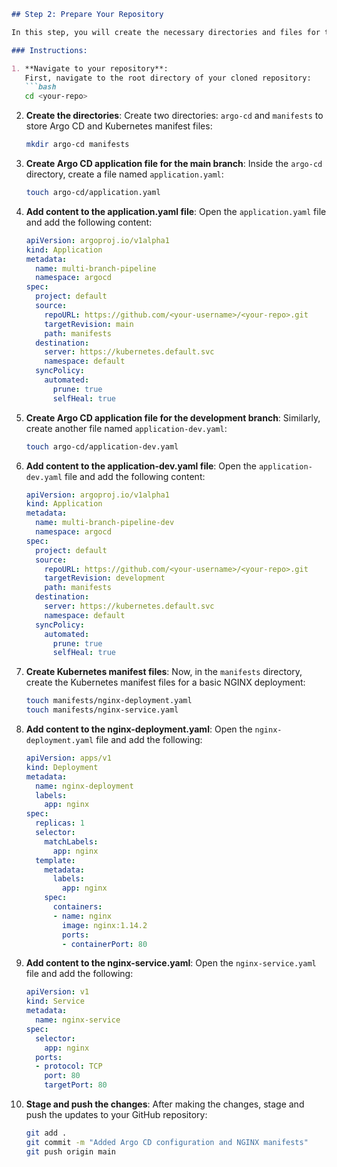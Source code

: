 

```md
## Step 2: Prepare Your Repository

In this step, you will create the necessary directories and files for the Argo CD setup.

### Instructions:

1. **Navigate to your repository**:
   First, navigate to the root directory of your cloned repository:
   ```bash
   cd <your-repo>
   ```

2. **Create the directories**:
   Create two directories: `argo-cd` and `manifests` to store Argo CD and Kubernetes manifest files:
   ```bash
   mkdir argo-cd manifests
   ```

3. **Create Argo CD application file for the main branch**:
   Inside the `argo-cd` directory, create a file named `application.yaml`:
   ```bash
   touch argo-cd/application.yaml
   ```

4. **Add content to the application.yaml file**:
   Open the `application.yaml` file and add the following content:
   ```yaml
   apiVersion: argoproj.io/v1alpha1
   kind: Application
   metadata:
     name: multi-branch-pipeline
     namespace: argocd
   spec:
     project: default
     source:
       repoURL: https://github.com/<your-username>/<your-repo>.git
       targetRevision: main
       path: manifests
     destination:
       server: https://kubernetes.default.svc
       namespace: default
     syncPolicy:
       automated:
         prune: true
         selfHeal: true
   ```

5. **Create Argo CD application file for the development branch**:
   Similarly, create another file named `application-dev.yaml`:
   ```bash
   touch argo-cd/application-dev.yaml
   ```

6. **Add content to the application-dev.yaml file**:
   Open the `application-dev.yaml` file and add the following content:
   ```yaml
   apiVersion: argoproj.io/v1alpha1
   kind: Application
   metadata:
     name: multi-branch-pipeline-dev
     namespace: argocd
   spec:
     project: default
     source:
       repoURL: https://github.com/<your-username>/<your-repo>.git
       targetRevision: development
       path: manifests
     destination:
       server: https://kubernetes.default.svc
       namespace: default
     syncPolicy:
       automated:
         prune: true
         selfHeal: true
   ```

7. **Create Kubernetes manifest files**:
   Now, in the `manifests` directory, create the Kubernetes manifest files for a basic NGINX deployment:
   ```bash
   touch manifests/nginx-deployment.yaml
   touch manifests/nginx-service.yaml
   ```

8. **Add content to the nginx-deployment.yaml**:
   Open the `nginx-deployment.yaml` file and add the following:
   ```yaml
   apiVersion: apps/v1
   kind: Deployment
   metadata:
     name: nginx-deployment
     labels:
       app: nginx
   spec:
     replicas: 1
     selector:
       matchLabels:
         app: nginx
     template:
       metadata:
         labels:
           app: nginx
       spec:
         containers:
         - name: nginx
           image: nginx:1.14.2
           ports:
           - containerPort: 80
   ```

9. **Add content to the nginx-service.yaml**:
   Open the `nginx-service.yaml` file and add the following:
   ```yaml
   apiVersion: v1
   kind: Service
   metadata:
     name: nginx-service
   spec:
     selector:
       app: nginx
     ports:
     - protocol: TCP
       port: 80
       targetPort: 80
   ```

10. **Stage and push the changes**:
    After making the changes, stage and push the updates to your GitHub repository:
    ```bash
    git add .
    git commit -m "Added Argo CD configuration and NGINX manifests"
    git push origin main
    ```
```
